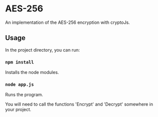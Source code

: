 # AES-256
An implementation of the AES-256 encryption with cryptoJs.

## Usage

In the project directory, you can run:
###  `npm install`
Installs the node modules.

### `node app.js`
Runs the program.

You will need to call the functions 'Encrypt' and 'Decrypt' somewhere in your project.
